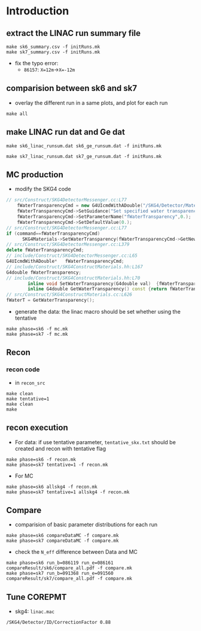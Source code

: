 # Introduction
## extract the LINAC run summary file
```
make sk6_summary.csv -f initRuns.mk
make sk7_summary.csv -f initRuns.mk
```
+ fix the typo error:
  + `86157`: `X=12m`->`X=-12m`
## comparision between sk6 and sk7
+ overlay the different run in a same plots, and plot for each run
```shell
make all
```

## make LINAC run dat and Ge dat
```shell
make sk6_linac_runsum.dat sk6_ge_runsum.dat -f initRuns.mk

make sk7_linac_runsum.dat sk7_ge_runsum.dat -f initRuns.mk
```
## MC production
+ modify the SKG4 code
```c++
// src/Construct/SKG4DetectorMessenger.cc:L77
	fWaterTransparencyCmd = new G4UIcmdWithADouble("/SKG4/Detector/Material/WaterTransparency",this);
	fWaterTransparencyCmd->SetGuidance("Set specified water transparency");
	fWaterTransparencyCmd->SetParameterName("fWaterTransparency",0.);
	fWaterTransparencyCmd->SetDefaultValue(0.);
// src/Construct/SKG4DetectorMessenger.cc:L77
if (command==fWaterTransparencyCmd)	
      SKG4Materials->SetWaterTransparency(fWaterTransparencyCmd->GetNewDoubleValue(newValue));
// src/Construct/SKG4DetectorMessenger.cc:L379
delete fWaterTransparencyCmd;
// include/Construct/SKG4DetectorMessenger.cc:L65
G4UIcmdWithADouble*   fWaterTransparencyCmd;
// include/Construct/SKG4ConstructMaterials.hh:L167
G4double fWaterTransparency;
// include/Construct/SKG4ConstructMaterials.hh:L70
		inline void SetWaterTransparency(G4double val)	{fWaterTransparency = val;}
		inline G4double GetWaterTransparency() const {return fWaterTransparency;}
// src/Construct/SKG4ConstructMaterials.cc:L626
fWaterT = GetWaterTransparency();

```
+ generate the data: the linac macro should be set whether using the tentative
```shell
make phase=sk6 -f mc.mk
make phase=sk7 -f mc.mk
```
## Recon
### recon code
+ in `recon_src`
```
make clean
make tentative=1
make clean
make
```
## recon execution
+ For data: if use tentative parameter, `tentative_skx.txt` should be created and recon with tentative flag
```
make phase=sk6 -f recon.mk
make phase=sk7 tentative=1 -f recon.mk
```
+ For MC
```
make phase=sk6 allskg4 -f recon.mk
make phase=sk7 tentative=1 allskg4 -f recon.mk
```
## Compare
+ comparision of basic parameter distributions for each run
```
make phase=sk6 compareDataMC -f compare.mk
make phase=sk7 compareDataMC -f compare.mk
```
+ check the `N_eff` difference between Data and MC
```
make phase=sk6 run_b=086119 run_e=086161 compareResult/sk6/compare_all.pdf -f compare.mk
make phase=sk7 run_b=091368 run_e=091560 compareResult/sk7/compare_all.pdf -f compare.mk
```
## Tune COREPMT
+ skg4: `linac.mac`
```
/SKG4/Detector/ID/CorrectionFactor 0.88
```
